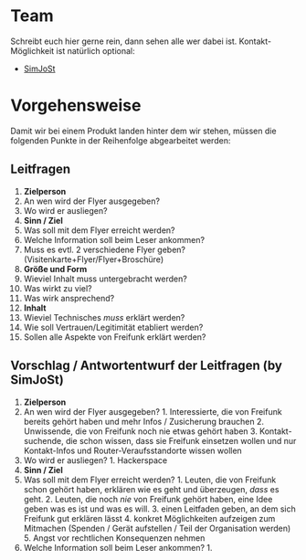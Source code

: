 # Team
Schreibt euch hier gerne rein, dann sehen alle wer dabei ist. Kontakt-Möglichkeit ist natürlich optional:
* [SimJoSt](http://about.me/SimJoSt)
 

# Vorgehensweise
Damit wir bei einem Produkt landen hinter dem wir stehen, müssen die folgenden Punkte in der Reihenfolge abgearbeitet werden:

## Leitfragen

1. **Zielperson**
  1. An wen wird der Flyer ausgegeben?
  2. Wo wird er ausliegen?
2. **Sinn / Ziel**
  1. Was soll mit dem Flyer erreicht werden?
  2. Welche Information soll beim Leser ankommen?
  3. Muss es evtl. 2 verschiedene Flyer geben? (Visitenkarte+Flyer/Flyer+Broschüre)
3. **Größe und Form**
  1. Wieviel Inhalt muss untergebracht werden?
  2. Was wirkt zu viel?
  3. Was wirk ansprechend?
4. **Inhalt**
  1. Wieviel Technisches *muss* erklärt werden?
  2. Wie soll Vertrauen/Legitimität etabliert werden?
  3. Sollen alle Aspekte von Freifunk erklärt werden?

## Vorschlag / Antwortentwurf der Leitfragen (by SimJoSt)

1. **Zielperson**
  1. An wen wird der Flyer ausgegeben?
    1. Interessierte, die von Freifunk bereits gehört haben und mehr Infos / Zusicherung brauchen
    2. Unwissende, die von Freifunk noch nie etwas gehört haben
    3. Kontakt-suchende, die schon wissen, dass sie Freifunk einsetzen wollen und nur Kontakt-Infos und Router-Veraufsstandorte wissen wollen
  2. Wo wird er ausliegen?
    1. Hackerspace
2. **Sinn / Ziel**
  1. Was soll mit dem Flyer erreicht werden?
    1. Leuten, die von Freifunk schon gehört haben, erklären wie es geht und überzeugen, *dass* es geht.
    2. Leuten, die noch *nie* von Freifunk gehört haben, eine Idee geben was es ist und was es will.
    3. einen Leitfaden geben, an dem sich Freifunk gut erklären lässt
    4. konkret Möglichkeiten aufzeigen zum Mitmachen (Spenden / Gerät aufstellen / Teil der Organisation werden)
    5. Angst vor rechtlichen Konsequenzen nehmen
  2. Welche Information soll beim Leser ankommen?
    1. 